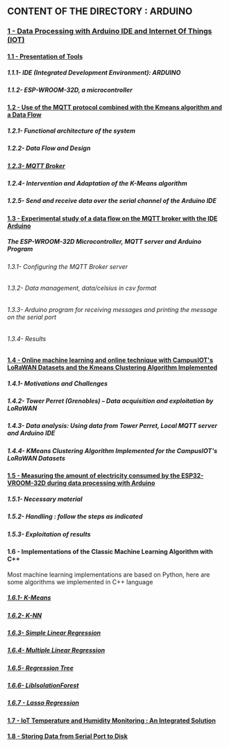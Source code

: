 ## CONTENT OF THE DIRECTORY : ARDUINO

### [1 - Data Processing with Arduino IDE and Internet Of Things (IOT)](https://github.com/madou-sow/OnlineML_ESP32/blob/main/ARDUINO/Data-processing-with-Arduino-IDE-and-IOT/README.md)
#### [1.1 - Presentation of Tools](https://github.com/madou-sow/OnlineML_ESP32/blob/main/ARDUINO/Data-processing-with-Arduino-IDE-and-IOT/ARDUINO-ESP32WROOM32D/README.md)
##### 1.1.1- IDE (Integrated Development Environment): ARDUINO
##### 1.1.2- ESP-WROOM-32D, a microcontroller

#### [1.2 - Use of the MQTT protocol combined with the Kmeans algorithm and a Data Flow](https://github.com/madou-sow/OnlineML_ESP32/blob/main/ARDUINO/Data-processing-with-Arduino-IDE-and-IOT/MQTT-KMEANS-DATAFLOW/README.md)
##### 1.2.1- Functional architecture of the system
##### 1.2.2- Data Flow and Design
##### [1.2.3- MQTT Broker](https://github.com/madou-sow/OnlineML_ESP32/blob/main/ARDUINO/Data-processing-with-Arduino-IDE-and-IOT/MQTT-PRINCIPLE/README.md)
##### 1.2.4- Intervention and Adaptation of the K-Means algorithm
##### 1.2.5- Send and receive data over the serial channel of the Arduino IDE

#### [1.3 - Experimental study of a data flow on the MQTT broker with the IDE Arduino](https://github.com/madou-sow/OnlineML_ESP32/blob/main/ARDUINO/Data-processing-with-Arduino-IDE-and-IOT/EXPERIMENTATION/README.md)
##### The ESP-WROOM-32D Microcontroller, MQTT server and Arduino Program
###### 1.3.1- Configuring the MQTT Broker server
###### 1.3.2- Data management, data/celsius in csv format
###### 1.3.3- Arduino program for receiving messages and printing the message on the serial port
###### 1.3.4- Results

#### [1.4 - Online machine learning and online technique with CampusIOT's LoRaWAN Datasets and the Kmeans Clustering Algorithm Implemented](https://github.com/madou-sow/OnlineML_ESP32/blob/main/ARDUINO/Data-processing-with-Arduino-IDE-and-IOT/ONLINE-MACHINE-LEARNING-AND-ONLINE-TECHNIQUE-WITH-REAL-DATA/README.md)
##### 1.4.1- Motivations and Challenges
##### 1.4.2- Tower Perret (Grenobles) – Data acquisition and exploitation by LoRaWAN
##### 1.4.3- Data analysis: Using data from Tower Perret, Local MQTT server and Arduino IDE
##### 1.4.4- KMeans Clustering Algorithm Implemented for the CampusIOT's LoRaWAN Datasets

#### [1.5 - Measuring the amount of electricity consumed by the ESP32-VROOM-32D during data processing with Arduino](https://github.com/madou-sow/OnlineML_ESP32/blob/main/ARDUINO/Data-processing-with-Arduino-IDE-and-IOT/MEASURE-THE-AMOUNT-OF-ELECTRICITY-CONSUMED/README.md)
##### 1.5.1- Necessary material
##### 1.5.2- Handling : follow the steps as indicated
##### 1.5.3- Exploitation of results

#### 1.6 - Implementations of the Classic Machine Learning Algorithm with C++

Most machine learning implementations are based on Python, here are some algorithms we implemented in C++ language

##### [1.6.1- K-Means](https://github.com/madou-sow/OnlineML_ESP32/tree/main/ARDUINO/K-Means)
##### [1.6.2- K-NN](https://github.com/madou-sow/OnlineML_ESP32/tree/main/ARDUINO/K-NN)
##### [1.6.3- Simple Linear Regression](https://github.com/madou-sow/OnlineML_ESP32/tree/main/ARDUINO/SIMPLE-LINEAR-Regression)
##### [1.6.4- Multiple Linear Regression](https://github.com/madou-sow/OnlineML_ESP32/tree/main/ARDUINO/MULTIPLE-LINEAR-Regression)
##### [1.6.5- Regression Tree](https://github.com/madou-sow/OnlineML_ESP32/tree/main/ARDUINO/RegressionTrees)
##### [1.6.6- LibIsolationForest](https://github.com/madou-sow/OnlineML_ESP32/tree/main/ARDUINO/LibIsolationForest)
##### [1.6.7 - Lasso Regression](https://github.com/madou-sow/OnlineML_ESP32/tree/main/ARDUINO/LASSO-Regression)

#### [1.7 - IoT Temperature and Humidity Monitoring : An Integrated Solution]()
#### [1.8 - Storing Data from Serial Port to Disk]()
